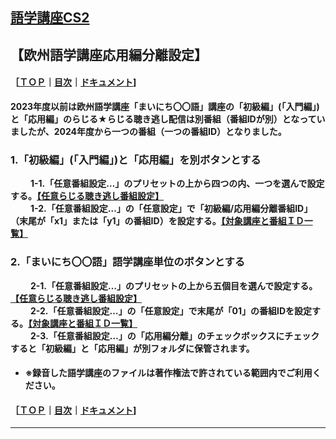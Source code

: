 ## [語学講座CS2](https://csreviser.github.io/CaptureStream2/) 
## 【欧州語学講座応用編分離設定】 　　　    
#### ［[ＴＯＰ](./)**｜**[目次](./#目次)**｜**[ドキュメント](./#ドキュメント-1)]

**2023年度以前は欧州語学講座「まいにち〇〇語」講座の「初級編」(「入門編」)と「応用編」のらじる★らじる聴き逃し配信は別番組（番組IDが別）となっていましたが、2024年度から一つの番組（一つの番組ID）となりました。**          

### 1.「初級編」(「入門編」)と「応用編」を別ボタンとする 
　　    **1-1.「任意番組設定…」のプリセットの上から四つの内、一つを選んで設定する。[【任意らじる聴き逃し番組設定】](./SETTING_COURSES)**        
　　    **1-2.「任意番組設定…」の「任意設定」で「初級編/応用編分離番組ID」（末尾が「x1」または「y1」の番組ID）を設定する。[【対象講座と番組ＩＤ一覧】](./courses_name)**        

### 2.「まいにち〇〇語」語学講座単位のボタンとする
　　    **2-1.「任意番組設定…」のプリセットの上から五個目を選んで設定する。[【任意らじる聴き逃し番組設定】](./SETTING_COURSES)**        
　　    **2-2.「任意番組設定…」の「任意設定」で末尾が「01」の番組IDを設定する。[【対象講座と番組ＩＤ一覧】](./courses_name)**        
　　    **2-3.「任意番組設定…」の「応用編分離」のチェックボックスにチェックすると「初級編」と「応用編」が別フォルダに保管されます。**        



- #### ※録音した語学講座のファイルは著作権法で許されている範囲内でご利用ください。          
#### ［[ＴＯＰ](./)**｜**[目次](./#目次)**｜**[ドキュメント](./#ドキュメント-1)] 

*** 
 <link rel="shortcut icon" type="image/x-icon" href="https://avatars.githubusercontent.com/u/46049273?v=4">
 <meta name="twitter:image:src" content="https://avatars.githubusercontent.com/u/46049273?v=4">
